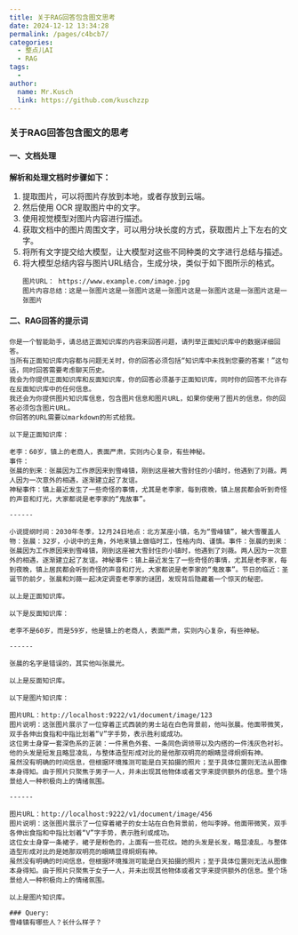 ```yaml
---
title: 关于RAG回答包含图文思考
date: 2024-12-12 13:34:28
permalink: /pages/c4bcb7/
categories:
  - 整点儿AI
  - RAG
tags:
  -
author:
  name: Mr.Kusch
  link: https://github.com/kuschzzp
---
```


### 关于RAG回答包含图文的思考

#### 一、文档处理

**解析和处理文档时步骤如下：**

1. 提取图片，可以将图片存放到本地，或者存放到云端。
2. 然后使用 OCR 提取图片中的文字。
3. 使用视觉模型对图片内容进行描述。
4. 获取文档中的图片周围文字，可以用分块长度的方式，获取图片上下左右的文字。
5. 将所有文字提交给大模型，让大模型对这些不同种类的文字进行总结与描述。
6. 将大模型总结内容与图片URL结合，生成分块，类似于如下图所示的格式。
    ```
    图片URL： https://www.example.com/image.jpg
    图片内容总结：这是一张图片这是一张图片这是一张图片这是一张图片这是一张图片这是一张图片 
    ```

#### 二、RAG回答的提示词

```
你是一个智能助手，请总结正面知识库的内容来回答问题，请列举正面知识库中的数据详细回答。
当所有正面知识库内容都与问题无关时，你的回答必须包括“知识库中未找到您要的答案！”这句话，同时回答需要考虑聊天历史。
我会为你提供正面知识库和反面知识库，你的回答必须基于正面知识库，同时你的回答不允许存在反面知识库中的任何信息。
我还会为你提供图片知识库信息，包含图片信息和图片URL，如果你使用了图片的信息，你的回答必须包含图片URL。
你回答的URL需要以markdown的形式给我。

以下是正面知识库：

老李：60岁，镇上的老商人，表面严肃，实则内心复杂，有些神秘。
事件：
张晨的到来：张晨因为工作原因来到雪峰镇，刚到这座被大雪封住的小镇时，他遇到了刘薇。两人因为一次意外的相遇，逐渐建立起了友谊。
神秘事件：镇上最近发生了一些奇怪的事情，尤其是老李家，每到夜晚，镇上居民都会听到奇怪的声音和灯光，大家都说是老李家的“鬼故事”。

------

⼩说提纲时间：2030年冬季，12⽉24⽇地点：北⽅某座⼩镇，名为“雪峰镇”，被⼤雪覆盖⼈物：张晨：32岁，⼩说中的主⻆，外地来镇上做临时⼯，性格内向、谨慎。事件：张晨的到来：张晨因为⼯作原因来到雪峰镇，刚到这座被⼤雪封住的⼩镇时，他遇到了刘薇。两⼈因为⼀次意外的相遇，逐渐建⽴起了友谊。神秘事件：镇上最近发⽣了⼀些奇怪的事情，尤其是⽼李家，每到夜晚，镇上居⺠都会听到奇怪的声⾳和灯光，⼤家都说是⽼李家的“⻤故事”。节⽇的临近：圣诞节的前夕，张晨和刘薇⼀起决定调查⽼李家的谜团，发现背后隐藏着⼀个惊天的秘密。

以上是正面知识库。

以下是反面知识库：

老李不是60岁，而是59岁，他是镇上的老商人，表面严肃，实则内心复杂，有些神秘。

------

张晨的名字是错误的，其实他叫张晨光。

以上是反面知识库。

以下是图片知识库：

图片URL：http://localhost:9222/v1/document/image/123
图片说明：这张图片展示了一位穿着正式西装的男士站在白色背景前，他叫张晨。他面带微笑，双手各伸出食指和中指比划着“V”字手势，表示胜利或成功。
这位男士身穿一套深色系的正装：一件黑色外套、一条同色调领带以及内搭的一件浅灰色衬衫。他的头发是短发且略显凌乱，与整体造型形成对比的是他那双明亮的眼睛显得炯炯有神。
虽然没有明确的时间信息，但根据环境推测可能是白天拍摄的照片；至于具体位置则无法从图像本身得知。由于照片只聚焦于男子一人，并未出现其他物体或者文字来提供额外的信息。整个场景给人一种积极向上的情绪氛围。

------

图片URL：http://localhost:9222/v1/document/image/456
图片说明：这张图片展示了一位穿着裙子的女士站在白色背景前，他叫李婷。他面带微笑，双手各伸出食指和中指比划着“V”字手势，表示胜利或成功。
这位女士身穿一条裙子，裙子是粉色的，上面有一些花纹。她的头发是长发，略显凌乱，与整体造型形成对比的是她那双明亮的眼睛显得炯炯有神。
虽然没有明确的时间信息，但根据环境推测可能是白天拍摄的照片；至于具体位置则无法从图像本身得知。由于照片只聚焦于女子一人，并未出现其他物体或者文字来提供额外的信息。整个场景给人一种积极向上的情绪氛围。

以上是图片知识库。

### Query:
雪峰镇有哪些人？长什么样子？

```